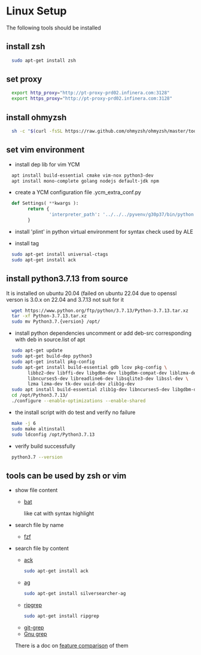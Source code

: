 # Linux Setup
The following tools should be installed 

## install zsh
```zsh
  sudo apt-get install zsh
```
## set proxy
```zsh
  export http_proxy="http://pt-proxy-prd02.infinera.com:3128"
  export https_proxy="http://pt-proxy-prd02.infinera.com:3128"
```
  
## install ohmyzsh
```zsh
  sh -c "$(curl -fsSL https://raw.github.com/ohmyzsh/ohmyzsh/master/tools/install.sh)"
```

## set vim environment

* install dep lib for vim YCM
```zsh    
  apt install build-essential cmake vim-nox python3-dev
  apt install mono-complete golang nodejs default-jdk npm
```

* create a YCM configuration file .ycm_extra_conf.py
```python
  def Settings( **kwargs ):
        return {
                'interpreter_path': '../../../pyvenv/g30p37/bin/python'
        }
```
* install 'plint' in python virtual environment for syntax check used by ALE

* install tag
```zsh
  sudo apt-get install universal-ctags
  sudo apt-get install ack
```

## install python3.7.13 from source
It is installed on ubuntu 20.04 (failed on ubuntu 22.04
due to openssl verson is 3.0.x on 22.04 and 3.7.13 not suit for it
```zsh
  wget https://www.python.org/ftp/python/3.7.13/Python-3.7.13.tar.xz
  tar -xf Python-3.7.13.tar.xz
  sudo mv Python3.7.{version} /opt/
```
* install python dependencies
uncomment or add deb-src corresponding with deb in source.list of apt
```zsh
  sudo apt-get update
  sudo apt-get build-dep python3
  sudo apt-get install pkg-config
  sudo apt-get install build-essential gdb lcov pkg-config \
        libbz2-dev libffi-dev libgdbm-dev libgdbm-compat-dev liblzma-dev \
        libncurses5-dev libreadline6-dev libsqlite3-dev libssl-dev \
        lzma lzma-dev tk-dev uuid-dev zlib1g-dev
  sudo apt install build-essential zlib1g-dev libncurses5-dev libgdbm-dev libnss3-dev libssl-dev libsqlite3-dev libreadline-dev libffi-dev curl libbz2-dev -y
  cd /opt/Python3.7.13/
  ./configure --enable-optimizations --enable-shared
```
* the install script with do test and verify no failure
```zsh
  make -j 6   
  sudo make altinstall
  sudo ldconfig /opt/Python3.7.13
```
* verify build successfully
```zsh
  python3.7 --version
```
## tools can be used by zsh or vim

- show file content
  - [bat](https://github.com/sharkdp/bat)
    
    like cat with syntax highlight
  
- search file by name
  - [fzf](https://github.com/junegunn/fzf.vim)

- search file by content
  - [ack](https://beyondgrep.com/)
    ```zsh
    sudo apt-get install ack
    ```  
  - [ag](https://geoff.greer.fm/ag/)
    ```zsh
    sudo apt-get install silversearcher-ag
    ```
  - [ripgrep](https://github.com/BurntSushi/ripgrep)
    ```zsh
    sudo apt-get install ripgrep
    ```
  - [git-grep](https://git-scm.com/docs/git-grep)
  - [Gnu grep](https://www.gnu.org/software/grep/)
  
  There is a doc on [feature comparison](https://beyondgrep.com/feature-comparison/) of them
